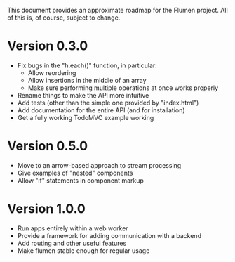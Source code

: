This document provides an approximate roadmap for the Flumen project. All of this is, of course, subject to change.

# Version 0.3.0

* Fix bugs in the "h.each()" function, in particular:
    - Allow reordering
    - Allow insertions in the middle of an array
    - Make sure performing multiple operations at once works properly
* Rename things to make the API more intuitive
* Add tests (other than the simple one provided by "index.html")
* Add documentation for the entire API (and for installation)
* Get a fully working TodoMVC example working

# Version 0.5.0

* Move to an arrow-based approach to stream processing
* Give examples of "nested" components
* Allow "if" statements in component markup

# Version 1.0.0

* Run apps entirely within a web worker
* Provide a framework for adding communication with a backend
* Add routing and other useful features
* Make flumen stable enough for regular usage
